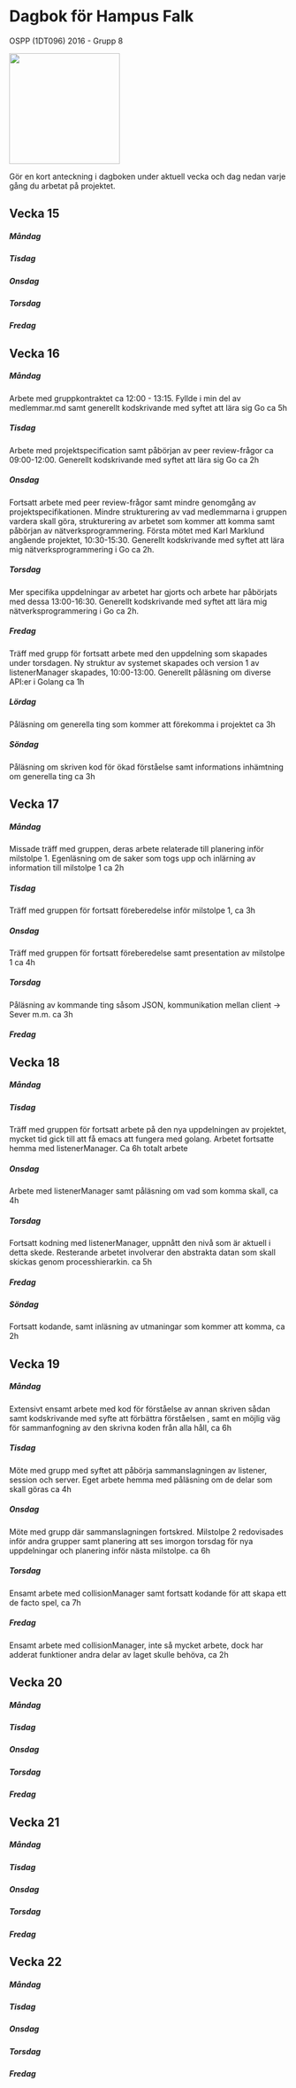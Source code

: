 # Dagbok för Hampus Falk

OSPP (1DT096) 2016 - Grupp 8


<img src="../images/hampus.jpg" width="200">


Gör en kort anteckning i dagboken under aktuell vecka och dag nedan
varje gång du arbetat på projektet.

## Vecka 15

##### Måndag

##### Tisdag

##### Onsdag

##### Torsdag

##### Fredag


## Vecka 16

##### Måndag
Arbete med gruppkontraktet ca 12:00 - 13:15. Fyllde i min del av medlemmar.md samt generellt kodskrivande med syftet att lära sig Go ca 5h

##### Tisdag
Arbete med projektspecification samt påbörjan av peer review-frågor ca 09:00-12:00. Generellt kodskrivande med syftet att lära sig Go ca 2h

##### Onsdag
Fortsatt arbete med peer review-frågor samt mindre genomgång av projektspecifikationen. Mindre strukturering av vad medlemmarna i gruppen vardera skall göra, strukturering av arbetet som kommer att komma samt påbörjan av nätverksprogrammering. Första mötet med Karl Marklund angående projektet, 10:30-15:30. Generellt kodskrivande med syftet att lära mig nätverksprogrammering i Go ca 2h.

##### Torsdag
Mer specifika uppdelningar av arbetet har gjorts och arbete har påbörjats med dessa 13:00-16:30. Generellt kodskrivande med syftet att lära mig nätverksprogrammering i Go ca 2h.

##### Fredag
Träff med grupp för fortsatt arbete med den uppdelning som skapades under torsdagen. Ny struktur av systemet skapades och version 1 av listenerManager skapades, 10:00-13:00. Generellt påläsning om diverse API:er i Golang ca 1h

##### Lördag
Påläsning om generella ting som kommer att förekomma i projektet ca 3h

##### Söndag
Påläsning om skriven kod för ökad förståelse samt informations inhämtning om generella ting ca 3h

## Vecka 17

##### Måndag
Missade träff med gruppen, deras arbete relaterade till planering inför milstolpe 1. Egenläsning om de saker som togs upp och inlärning av information till milstolpe 1 ca 2h

##### Tisdag
Träff med gruppen för fortsatt föreberedelse inför milstolpe 1, ca 3h

##### Onsdag
Träff med gruppen för fortsatt föreberedelse samt presentation av milstolpe 1 ca 4h

##### Torsdag
Påläsning av kommande ting såsom JSON, kommunikation mellan client -> Sever m.m. ca 3h

##### Fredag

## Vecka 18

##### Måndag

##### Tisdag
Träff med gruppen för fortsatt arbete på den nya uppdelningen av projektet, mycket tid gick till att få emacs att fungera med golang. Arbetet fortsatte hemma med listenerManager. Ca 6h totalt arbete
##### Onsdag
Arbete med listenerManager samt påläsning om vad som komma skall, ca 4h

##### Torsdag
Fortsatt kodning med listenerManager, uppnått den nivå som är aktuell i detta skede. Resterande arbetet involverar den abstrakta datan som skall skickas genom processhierarkin. ca 5h

##### Fredag

##### Söndag
Fortsatt kodande, samt inläsning av utmaningar som kommer att komma, ca 2h

## Vecka 19

##### Måndag
Extensivt ensamt arbete med kod för förståelse av annan skriven sådan samt kodskrivande med syfte att förbättra förståelsen , samt en möjlig väg för sammanfogning av den skrivna koden från alla håll, ca 6h

##### Tisdag
Möte med grupp med syftet att påbörja sammanslagningen av listener, session och server. Eget arbete hemma med påläsning om de delar som skall göras ca 4h

##### Onsdag
Möte med grupp där sammanslagningen fortskred. Milstolpe 2 redovisades inför andra grupper samt planering att ses imorgon torsdag för nya uppdelningar och planering inför nästa milstolpe. ca 6h

##### Torsdag
Ensamt arbete med collisionManager samt fortsatt kodande för att skapa ett de facto spel, ca 7h

##### Fredag
Ensamt arbete med collisionManager, inte så mycket arbete, dock har adderat funktioner andra delar av laget skulle behöva, ca 2h

## Vecka 20

##### Måndag

##### Tisdag

##### Onsdag

##### Torsdag

##### Fredag

## Vecka 21

##### Måndag

##### Tisdag

##### Onsdag

##### Torsdag

##### Fredag

## Vecka 22

##### Måndag

##### Tisdag

##### Onsdag

##### Torsdag

##### Fredag
